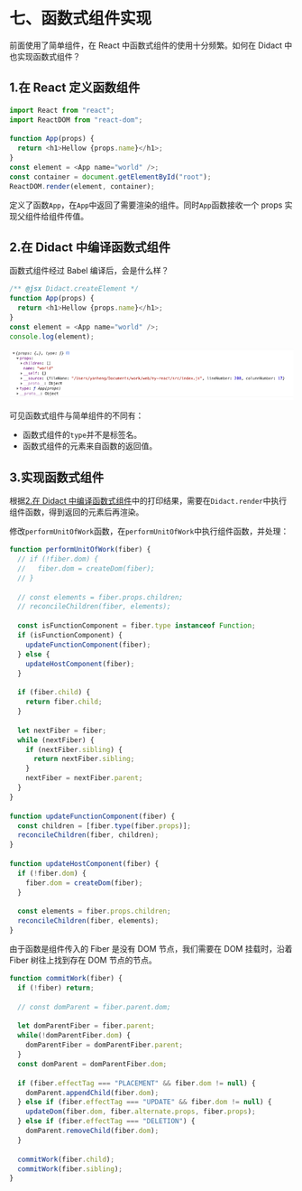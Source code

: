 # 七、函数式组件实现

前面使用了简单组件，在 React 中函数式组件的使用十分频繁。如何在 Didact 中也实现函数式组件？

## 1.在 React 定义函数组件

```javascript
import React from "react";
import ReactDOM from "react-dom";

function App(props) {
  return <h1>Hellow {props.name}</h1>;
}
const element = <App name="world" />;
const container = document.getElementById("root");
ReactDOM.render(element, container);
```

定义了函数`App`，在`App`中返回了需要渲染的组件。同时`App`函数接收一个 props 实现父组件给组件传值。

## 2.在 Didact 中编译函数式组件

函数式组件经过 Babel 编译后，会是什么样？

```javascript
/** @jsx Didact.createElement */
function App(props) {
  return <h1>Hellow {props.name}</h1>;
}
const element = <App name="world" />;
console.log(element);
```

![Step6FunctionElement](../../assets/step6-functionelement.png)

可见函数式组件与简单组件的不同有：

- 函数式组件的`type`并不是标签名。
- 函数式组件的元素来自函数的返回值。

## 3.实现函数式组件

根据[2.在 Didact 中编译函数式组件](##2.在-Didact-中编译函数式组件)中的打印结果，需要在`Didact.render`中执行组件函数，得到返回的元素后再渲染。

修改`performUnitOfWork`函数，在`performUnitOfWork`中执行组件函数，并处理：

```javascript
function performUnitOfWork(fiber) {
  // if (!fiber.dom) {
  //   fiber.dom = createDom(fiber);
  // }

  // const elements = fiber.props.children;
  // reconcileChildren(fiber, elements);

  const isFunctionComponent = fiber.type instanceof Function;
  if (isFunctionComponent) {
    updateFunctionComponent(fiber);
  } else {
    updateHostComponent(fiber);
  }

  if (fiber.child) {
    return fiber.child;
  }

  let nextFiber = fiber;
  while (nextFiber) {
    if (nextFiber.sibling) {
      return nextFiber.sibling;
    }
    nextFiber = nextFiber.parent;
  }
}

function updateFunctionComponent(fiber) {
  const children = [fiber.type(fiber.props)];
  reconcileChildren(fiber, children);
}

function updateHostComponent(fiber) {
  if (!fiber.dom) {
    fiber.dom = createDom(fiber);
  }

  const elements = fiber.props.children;
  reconcileChildren(fiber, elements);
}
```

由于函数是组件传入的 Fiber 是没有 DOM 节点，我们需要在 DOM 挂载时，沿着 Fiber 树往上找到存在 DOM 节点的节点。

```javascript
function commitWork(fiber) {
  if (!fiber) return;

  // const domParent = fiber.parent.dom;

  let domParentFiber = fiber.parent;
  while(!domParentFiber.dom) {
    domParentFiber = domParentFiber.parent;
  }
  const domParent = domParentFiber.dom;

  if (fiber.effectTag === "PLACEMENT" && fiber.dom != null) {
    domParent.appendChild(fiber.dom);
  } else if (fiber.effectTag === "UPDATE" && fiber.dom != null) {
    updateDom(fiber.dom, fiber.alternate.props, fiber.props);
  } else if (fiber.effectTag === "DELETION") {
    domParent.removeChild(fiber.dom);
  }

  commitWork(fiber.child);
  commitWork(fiber.sibling);
}
```
